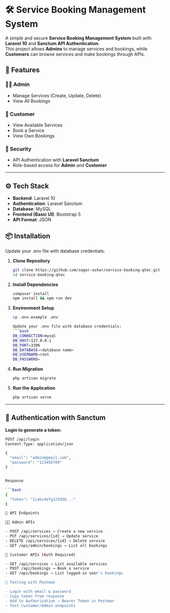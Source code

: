 # 🛠 Service Booking Management System

A simple and secure **Service Booking Management System** built with **Laravel 10** and **Sanctum API Authentication**.  
This project allows **Admins** to manage services and bookings, while **Customers** can browse services and make bookings through APIs.

## 🚀 Features

### 👨‍💼 Admin
- Manage Services (Create, Update, Delete)
- View All Bookings

### 👤 Customer
- View Available Services
- Book a Service
- View Own Bookings

### 🔑 Security
- API Authentication with **Laravel Sanctum**
- Role-based access for **Admin** and **Customer**

---

## ⚙️ Tech Stack
- **Backend**: Laravel 10  
- **Authentication**: Laravel Sanctum  
- **Database**: MySQL  
- **Frontend (Basic UI)**: Bootstrap 5  
- **API Format**: JSON

## 📦 Installation
Update your .env file with database credentials:
1. **Clone Repository**
   ```bash
   git clone https://github.com/sagor-askar/service-booking-qtec.git
   cd service-booking-qtec

2. **Install Dependencies**
   ```bash
   composer install
   npm install && npm run dev

3. **Environment Setup**
   ```bash
   cp .env.example .env

   Update your .env file with database credentials:
   ```bash
   DB_CONNECTION=mysql
   DB_HOST=127.0.0.1
   DB_PORT=3306
   DB_DATABASE=<database name>
   DB_USERNAME=root
   DB_PASSWORD=

4. **Run Migration**
   ```bash
   php artisan migrate

5. **Run the Application**
   ```bash
   php artisan serve
---
## 🔑 Authentication with Sanctum

**Login to generate a token:**

```bash
POST /api/login
Content-Type: application/json

{
  "email": "admin@gmail.com",
  "password": "123456789"
}


Response

```bash
{
  "token": "1|abcdefg123456..."
}

📡 API Endpoints

👨‍💼 Admin APIs

- POST /api/services → Create a new service
- PUT /api/services/{id} → Update service
- DELETE /api/services/{id} → Delete service
- GET /api/admin/bookings → List all bookings

👤 Customer APIs (Auth Required)

- GET /api/services → List available services
- POST /api/bookings → Book a service
- GET /api/bookings → List logged-in user's bookings

🧪 Testing with Postman

- Login with email & password
- Copy token from response
- Add to Authorization → Bearer Token in Postman
- Test Customer/Admin endpoints

